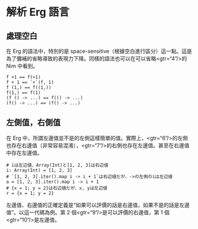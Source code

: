 # 解析 Erg 語言

## 處理空白

在 Erg 的語法中，特別的是 space-sensitive（根據空白進行區分）這一點。這是為了彌補的省略導致的表現力下降。同樣的語法也可以在可以省略<gtr=“4”/>的 Nim 中看到。


```erg
f +1 == f(+1)
f + 1 == `+`(f, 1)
f (1,) == f((1,))
f(1,) == f(1)
(f () -> ...) == f(() -> ...)
(f() -> ...) == (f() -> ...)
```

## 左側值，右側值

在 Erg 中，所謂左邊值並不是的左側這樣簡單的值。實際上，<gtr=“6”/>的左側也存在右邊值（非常容易混淆），<gtr=“7”/>的右側也存在左邊值。甚至在右邊值中存在左邊值。


```erg
# iは左辺値、Array(Int)と[1, 2, 3]は右辺値
i: Array(Int) = [1, 2, 3]
# `[1, 2, 3].iter().map i -> i + 1`は右辺値だが、->の左側のiは左辺値
a = [1, 2, 3].iter().map i -> i + 1
# {x = 1; y = 2}は右辺値だが、x, yは左辺値
r = {x = 1; y = 2}
```

左邊值、右邊值的正確定義是“如果可以評價的話是右邊值，如果不是的話是左邊值”。以這一代碼為例。第 2 個<gtr=“9”/>是可以評價的右邊值，第 1 個<gtr=“10”/>是左邊值。
